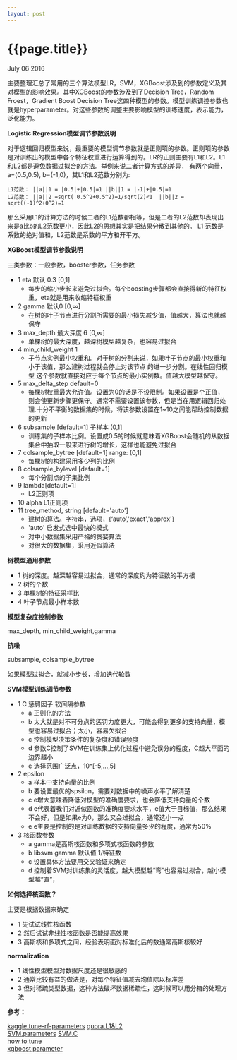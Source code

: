 ```yaml
---
layout: post
---
```


{{page.title}}
=====
<p class="meta">July 06 2016</p>

主要整理汇总了常用的三个算法模型LR，SVM，XGBoost涉及到的参数定义及其对模型的影响效果。其中XGBoost的参数涉及到了Decision Tree，Random Froest，Gradient Boost Decision Tree这四种模型的参数。模型训练调控参数也就是hyperparameter。对这些参数的调整主要影响模型的训练速度，表示能力，泛化能力。

**Logistic Regression模型调节参数说明**

对于逻辑回归模型来说，最重要的模型调节参数就是正则项的参数。正则项的参数是对训练出的模型中各个特征权重进行运算得到的。LR的正则主要有L1和L2。L1和L2都是避免数据过拟合的方法。举例来说二者计算方式的差异，
有两个向量，a=(0.5,0.5), b=(-1,0)，其L1和L2范数分别为:

```
L1范数： ||a||1 = |0.5|+|0.5|=1 ||b||1 = |-1|+|0.5|=1
L2范数： ||a||2 =sqrt( 0.5^2+0.5^2)=1/sqrt(2)<1  ||b||2 = sqrt((-1)^2+0^2)=1
```
那么采用L1的计算方法的时候二者的L1范数都相等，但是二者的L2范数却表现出来是a比b的L2范数更小，因此L2的思想其实是把结果分散到其他的。
L1 范数是系数的绝对值和，L2范数是系数的平方和开平方。

**XGBoost模型调节参数说明**

三类参数：一般参数，booster参数，任务参数

- 1 eta 默认 0.3 [0,1]
    - 每步的缩小步长来避免过拟合。每个boosting步骤都会直接得新的特征权重，eta就是用来收缩特征权重
- 2 gamma 默认0   [0,∞]
    - 在树的叶子节点进行分割所需要的最小损失减少值，值越大，算法也就越保守
- 3 max_depth  最大深度 6   [0,∞]
    - 单棵树的最大深度，越深树模型越复杂，也容易过拟合
- 4  min_child_weight 1
    - 子节点实例最小权重和。对于树的分割来说，如果叶子节点的最小权重和小于该值，那么建树过程就会停止对该节点
的进一步分割。在线性回归模型 这个参数就直接对应于每个节点的最小实例数。值越大模型越保守。
- 5 max_delta_step  default=0
    - 每棵树权重最大允许值。设置为0的话是不设限制。如果设置是个正值，则会使更新步骤更保守。通常不需要设置该参数，但是当在用逻辑回归处理.十分不平衡的数据集的时候，将该参数设置在1~10之间能帮助控制数据的更新
- 6  subsample [default=1] 子样本 (0,1]
    - 训练集的子样本比例。设置成0.5的时候就意味着XGBoost会随机的从数据集合中抽取一般来进行树的增长，这样也能避免过拟合
- 7  colsample_bytree [default=1] range: (0,1]
    - 每棵树的构建采用多少列的比例
- 8  colsample_bylevel [default=1]
    - 每个分割点的子集比例
- 9 lambda[default=1]
    - L2正则项
- 10 alpha L1正则项
- 11 tree_method, string [default='auto']
    - 建树的算法。字符串，选项，{‘auto’,'exact','approx'}
    - 'auto'  启发式选中最快的模式
    - 对中小数据集采用严格的贪婪算法
    - 对很大的数据集，采用近似算法

**树模型通用参数**

- 1 树的深度。越深越容易过拟合，通常的深度约为特征数的平方根
- 2 树的个数
- 3 单棵树的特征采样比
- 4 叶子节点最小样本数

**模型复杂度控制参数**

max_depth, min_child_weight,gamma

**抗噪**

subsample, colsample_bytree

如果模型过拟合，就减小步长，增加迭代轮数

**SVM模型训练调节参数**

- 1 C 惩罚因子 软间隔参数
    - a 正则化的方法
    - b 太大就是对不可分点的惩罚力度更大，可能会得到更多的支持向量，模型也容易过拟合；太小，容易欠拟合
    - c 控制模型决策条件的复杂度和错误频度
    - d 参数C控制了SVM在训练集上优化过程中避免误分的程度，C越大平面的边界越小
    - e 选择范围广泛点，10^[-5,...,5]
- 2 epsilon
    - a 样本中支持向量的比例
    - b 要设置最优的spsilon，需要对数据中的噪声水平了解清楚
    - c e增大意味着降低对模型的准确度要求，也会降低支持向量的个数
    - d e代表着我们对近似函数的准确度要求水平，e值大于目标值，那么结果不会好，但是如果e为0，那么又会过拟合，通常选小一点
    - e e主要是控制的是对训练数据的支持向量多少的程度，通常为50%
- 3 核函数参数
    - a gamma是高斯核函数和多项式核函数的参数
    - b libsvm gamma 默认值 1/特征数
    - c 设置具体方法要用交叉验证来确定
    - d 控制着SVM对训练集的灵活度，越大模型越“弯”也容易过拟合，越小模型越“直”，

**如何选择核函数？**

主要是根据数据来确定

- 1 先试试线性核函数
- 2 然后试试非线性核函数是否能提高效果
- 3 高斯核和多项式之间，经验表明面对标准化后的数通常高斯核较好

**normalization**

- 1 线性模型模型对数据尺度还是很敏感的
- 2 通常比较有益的做法是，对每个特征值减去均值除以标准差
- 3 但对稀疏类型数据，这种方法破坏数据稀疏性，这时候可以用分箱的处理方法

**参考：**

[kaggle.tune-rf-parameters](https://www.kaggle.com/forums/f/15/kaggle-forum/t/4092/how-to-tune-rf-parameters-in-practice) 
[quora.L1&L2](https://www.quora.com/What-is-the-difference-between-L1-and-L2-regularization/answer/Justin-Solomon)  
[SVM.parameters](http://www.svms.org/parameters/)
[SVM.C](http://stats.stackexchange.com/questions/31066/what-is-the-influence-of-c-in-svms-with-linear-kernel)   
[how to tune](http://www.cs.colostate.edu/~asa/pdfs/howto.pdf)  
[xgboost parameter](http://www.slideshare.net/ShangxuanZhang/kaggle-winning-solution-xgboost-algorithm-let-us-learn-from-its-author)  
